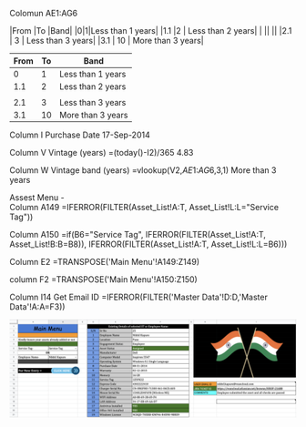 Colomun AE1:AG6

|From	|To	|Band|
|0|1|Less than 1 years|
|1.1 	|2	 | Less than 2 years|
|	||	||
|2.1	 | 3	 | Less than 3 years|
|3.1	| 10	 | More than 3 years|


| From | To | Band |
| --- | --- | --- |
| 0 | 1 | Less than 1 years |
| 1.1 | 2 | Less than 2 years |
|  |  |  |  |
| 2.1 | 3 | Less than 3 years |
| 3.1 | 10 | More than 3 years |

Column I 
Purchase Date
17-Sep-2014

Column V
Vintage (years) =(today()-I2)/365
4.83

Column W
Vintage band (years) =vlookup(V2,$AE$1:$AG$6,3,1)
More than 3 years

Assest Menu -  
Column A149 
=IFERROR(FILTER(Asset_List!A:T, Asset_List!L:L="Service Tag"))

Column A150 
=if(B6="Service Tag", IFERROR(FILTER(Asset_List!A:T, Asset_List!B:B=B8)), IFERROR(FILTER(Asset_List!A:T, Asset_List!L:L=B6)))

Column E2
=TRANSPOSE('Main Menu'!A149:Z149)

column F2
=TRANSPOSE('Main Menu'!A150:Z150)

Column I14
Get Email ID =IFERROR(FILTER('Master Data'!D:D,'Master Data'!A:A=F3))

![Screenshot](/Assets%20MGMT%20Automation/main_menu.png)
